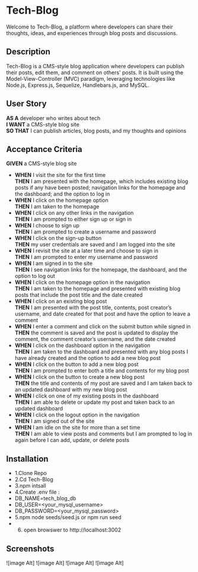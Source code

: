 # Tech-Blog
Welcome to Tech-Blog, a platform where developers can share their thoughts, ideas, and experiences through blog posts and discussions.

## Description
Tech-Blog is a CMS-style blog application where developers can publish their posts, edit them, and comment on others' posts. It is built using the Model-View-Controller (MVC) paradigm, leveraging technologies like Node.js, Express.js, Sequelize, Handlebars.js, and MySQL.

## User Story
**AS A** developer who writes about tech  
**I WANT** a CMS-style blog site  
**SO THAT** I can publish articles, blog posts, and my thoughts and opinions  

## Acceptance Criteria
**GIVEN** a CMS-style blog site  
- **WHEN** I visit the site for the first time  
  **THEN** I am presented with the homepage, which includes existing blog posts if any have been posted; navigation links for the homepage and the dashboard; and the option to log in  
- **WHEN** I click on the homepage option  
  **THEN** I am taken to the homepage  
- **WHEN** I click on any other links in the navigation  
  **THEN** I am prompted to either sign up or sign in  
- **WHEN** I choose to sign up  
  **THEN** I am prompted to create a username and password  
- **WHEN** I click on the sign-up button  
  **THEN** my user credentials are saved and I am logged into the site  
- **WHEN** I revisit the site at a later time and choose to sign in  
  **THEN** I am prompted to enter my username and password  
- **WHEN** I am signed in to the site  
  **THEN** I see navigation links for the homepage, the dashboard, and the option to log out  
- **WHEN** I click on the homepage option in the navigation  
  **THEN** I am taken to the homepage and presented with existing blog posts that include the post title and the date created  
- **WHEN** I click on an existing blog post  
  **THEN** I am presented with the post title, contents, post creator’s username, and date created for that post and have the option to leave a comment  
- **WHEN** I enter a comment and click on the submit button while signed in  
  **THEN** the comment is saved and the post is updated to display the comment, the comment creator’s username, and the date created  
- **WHEN** I click on the dashboard option in the navigation  
  **THEN** I am taken to the dashboard and presented with any blog posts I have already created and the option to add a new blog post  
- **WHEN** I click on the button to add a new blog post  
  **THEN** I am prompted to enter both a title and contents for my blog post  
- **WHEN** I click on the button to create a new blog post  
  **THEN** the title and contents of my post are saved and I am taken back to an updated dashboard with my new blog post  
- **WHEN** I click on one of my existing posts in the dashboard  
  **THEN** I am able to delete or update my post and taken back to an updated dashboard  
- **WHEN** I click on the logout option in the navigation  
  **THEN** I am signed out of the site  
- **WHEN** I am idle on the site for more than a set time  
  **THEN** I am able to view posts and comments but I am prompted to log in again before I can add, update, or delete posts  


## Installation

- 1.Clone Repo
- 2.Cd Tech-Blog 
- 3.npm intsall 
- 4.Create .env file :
- DB_NAME=tech_blog_db
- DB_USER=<your_mysql_username>
- DB_PASSWORD=<your_mysql_password>
- 5.npm node seeds/seed.js or npm run seed
- 6. open browswer to http://localhost:3002

## Screenshots
![image Alt]
![image Alt]
![image Alt]
![image Alt]



